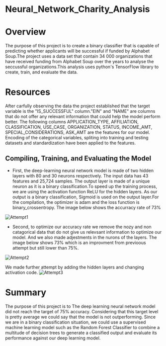 # Neural_Network_Charity_Analysis
# Overview
The purpose of this project is to create a binary classifier that is capable of predicting whether applicants will be successful if funded by Alphabet Soup.The project uses a data set that contain 34 000 organizations that have received funding from Alphabet Soup over the years to analyse the seccussful organizations.This analysis uses python's TensorFlow library to create, train, and evaluate the data.

# Resources
After carfully observing the data the project established that the target variable is the "IS_SUCCESSFUL" column."EIN" and "NAME" are columns that do not offer any relevant information that could help the model perform better.
The following columns APPLICATION_TYPE, AFFILIATION, CLASSIFICATION, USE_CASE, ORGANIZATION, STATUS, INCOME_AMT, SPECIAL_CONSIDERATIONS, ASK_AMT are the features for our model.
Encoding of the categorical variables, spliting into training and testing datasets and standardization have been applied to the features.
 
 ## Compiling, Training, and Evaluating the Model
  - First, 
the deep-learning neural network model is made of two hidden layers with 80 and 30 neurons respectively. The input data has 43 features and 25,724 samples.
The output layer is made of a unique neuron as it is a binary classification.To speed up the training process, we are using the activation function ReLU for the hidden layers. As our output is a binary classification, Sigmoid is used on the output layer.For the compilation, the optimizer is adam and the loss function is binary_crossentropy. The image below shows the accurracy rate of 73%

![Attempt1](https://user-images.githubusercontent.com/78656720/124116402-ec29fe00-da3c-11eb-8c2e-fed399e23595.PNG)
 - Second, to optimize our accuracy rate we  remove the nozy and non catagorical data that do not give us relevsant information to optimize our model. And we also made adjestments in the nurons of the layers. The image below shows 73% which is an improvment from previoous attempt but still lower than 75%.
 

![Attempt2](https://user-images.githubusercontent.com/78656720/124116496-fe0ba100-da3c-11eb-814f-d0f7b4cb0177.PNG)

We made further attempt by adding the hidden layers and changing activation code. 
![Attempt3](https://user-images.githubusercontent.com/78656720/124116508-01069180-da3d-11eb-833a-70f3f11be238.PNG)


# Summary
The purpose of this project is to The deep learning neural network model did not reach the target of 75% accuracy. Considering that this target level is pretty average we could say that the model is not outperforming.
Since we are in a binary classification situation, we could use a supervised machine learning model such as the Random Forest Classifier to combine a multitude of decision trees to generate a classified output and evaluate its performance against our deep learning model.
